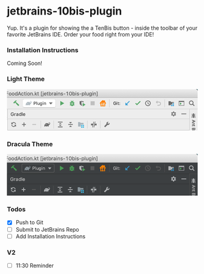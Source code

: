 # jetbrains-10bis-plugin


Yup.
It's a plugin for showing the a TenBis button - inside the toolbar of your favorite JetBrains IDE.
Order your food right from your IDE!


### Installation Instructions
Coming Soon!


### Light Theme
![Light Theme](readme/screenshot_light.png)


### Dracula Theme
![Dracula Theme](readme/screenshot_dracula.png)


### Todos
- [x] Push to Git
- [ ] Submit to JetBrains Repo
- [ ] Add Installation Instructions

### V2
- [ ] 11:30 Reminder
